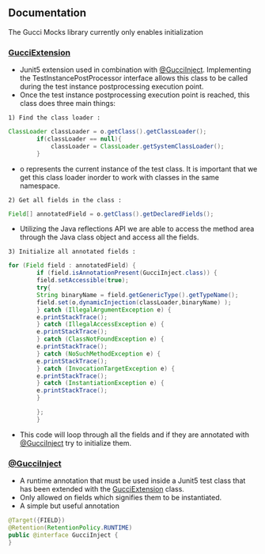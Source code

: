 ## Documentation
The Gucci Mocks library currently only enables initialization

### [GucciExtension](https://github.com/thePlebDev/Gucci-Mocks/blob/master/src/main/java/com/Elliott/Engineering/app/GucciExtension.java)
- Junit5 extension used in combination with [@GucciInject](https://github.com/thePlebDev/Gucci-Mocks/blob/master/src/main/java/com/Elliott/Engineering/app/Annotations/GucciInject.java).
  Implementing the TestInstancePostProcessor interface allows this class to be called during the test instance postprocessing execution point.
- Once the test instance postprocessing execution point is reached, this class does three main things:

`1) Find the class loader :`
```Java
ClassLoader classLoader = o.getClass().getClassLoader();
        if(classLoader == null){
            classLoader = ClassLoader.getSystemClassLoader();
        }

```
- o represents the current instance of the test class. It is important that we
get this class loader inorder to work with classes in the same namespace.


`2) Get all fields in the class :`
```java
Field[] annotatedField = o.getClass().getDeclaredFields();
```
- Utilizing the Java reflections API we are able to access the method area
through the Java class object and access all the fields.

`3) Initialize all annotated fields :`

```java
for (Field field : annotatedField) {
        if (field.isAnnotationPresent(GucciInject.class)) {
        field.setAccessible(true);
        try{
        String binaryName = field.getGenericType().getTypeName();
        field.set(o,dynamicInjection(classLoader,binaryName) );
        } catch (IllegalArgumentException e) {
        e.printStackTrace();
        } catch (IllegalAccessException e) {
        e.printStackTrace();
        } catch (ClassNotFoundException e) {
        e.printStackTrace();
        } catch (NoSuchMethodException e) {
        e.printStackTrace();
        } catch (InvocationTargetException e) {
        e.printStackTrace();
        } catch (InstantiationException e) {
        e.printStackTrace();
        }

        };
        }
```
- This code will loop through all the fields and if they are annotated with
[@GucciInject](https://github.com/thePlebDev/Gucci-Mocks/blob/master/src/main/java/com/Elliott/Engineering/app/Annotations/GucciInject.java)
try to initialize them.

### [@GucciInject](https://github.com/thePlebDev/Gucci-Mocks/blob/master/src/main/java/com/Elliott/Engineering/app/Annotations/GucciInject.java)
- A runtime annotation that must be used inside a Junit5 test class that has been
extended with the [GucciExtension](https://github.com/thePlebDev/Gucci-Mocks/blob/master/src/main/java/com/Elliott/Engineering/app/GucciExtension.java)
class.
- Only allowed on fields which signifies them to be instantiated. 
- A simple but useful annotation
```java
@Target({FIELD})
@Retention(RetentionPolicy.RUNTIME)
public @interface GucciInject {
}
```
